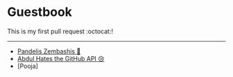 # Guestbook

This is my first pull request :octocat:!

---

* [Pandelis Zembashis :panda_face:](http://twitter.com/pandelisz)
* [Abdul Hates the GitHub API 😢 ](http://twitter.com/abdulajet)
* [Pooja]
